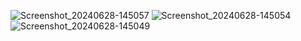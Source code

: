 ![Screenshot_20240628-145057](https://github.com/Prayas-21/ReactNative/assets/138648241/ffe21282-12c8-4f94-9315-312472dbca43)
![Screenshot_20240628-145054](https://github.com/Prayas-21/ReactNative/assets/138648241/341dfe51-de6f-4ed6-8ea3-4ef78d6b7610)
![Screenshot_20240628-145049](https://github.com/Prayas-21/ReactNative/assets/138648241/7e39566f-cb59-4f16-9f2a-3b1075d6f155)


